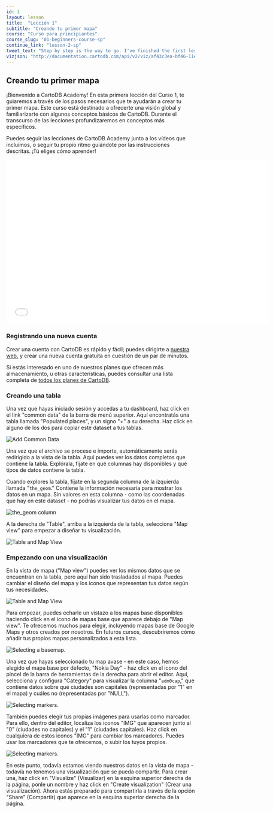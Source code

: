 ```yaml
---
id: 1
layout: lesson
title:  "Lección 1"
subtitle: "Creando tu primer mapa"
course: "Curso para principiantes"
course_slug: "01-beginners-course-sp"
continue_link: "lesson-2-sp"
tweet_text: "Step by step is the way to go. I've finished the first lesson of the map academy. Check it out"
vizjson: "http://documentation.cartodb.com/api/v2/viz/af43c3ea-bf46-11e3-8153-0edbca4b5057/viz.json"
---
```


## Creando tu primer mapa

¡Bienvenido a CartoDB Academy! En esta primera lección del Curso 1, te guiaremos a través de los pasos necesarios que te ayudarán a crear tu primer mapa. Este curso está destinado a ofrecerte una visión global y familiarizarte con algunos conceptos básicos de CartoDB. Durante el transcurso de las lecciones profundizaremos en conceptos más específicos.

Puedes seguir las lecciones de CartoDB Academy junto a los vídeos que incluímos, o seguir tu propio ritmo guiándote por las instrucciones descritas. ¡Tú eliges cómo aprender!

<p><iframe src="//player.vimeo.com/video/81019067?byline=0" width="700" height="438" frameborder="0"> </iframe></p>

### Registrando una nueva cuenta
Crear una cuenta con CartoDB es rápido y fácil; puedes dirigirte a [nuestra web,](https://cartodb.com/) y crear una nueva cuenta gratuita en cuestión de un par de minutos.

Si estás interesado en uno de nuestros planes que ofrecen más almacenamiento, u otras características, puedes consultar una lista completa de [todos los planes de CartoDB](http://cartodb.com/pricing/).

### Creando una tabla
Una vez que hayas iniciado sesión y accedas a tu dashboard, haz click en el link "common data" de la barra de menú superior. Aquí encontratás una tabla llamada "Populated places", y un signo "+" a su derecha. Haz click en alguno de los dos para copiar este dataset a tus tablas.

![Add Common Data]({{site.baseurl}}/img/course1/lesson1/commondata.png)

Una vez que el archivo se procese e importe, automáticamente serás redirigido a la vista de la tabla. Aquí puedes ver 
los datos completos que contiene la tabla. Explórala, fíjate en qué columnas hay disponibles y qué tipos de datos contiene la tabla.

Cuando explores la tabla, fíjate en la segunda columna de la izquierda llamada "`the_geom`." Contiene la información necesaria para mostrar los datos en un mapa. Sin valores en esta columna - como las coordenadas que hay en este dataset - no podrás visualizar tus datos en el mapa.

![the_geom column]({{site.baseurl}}/img/course1/lesson1/the_geom.png)

A la derecha de "Table", arriba a la izquierda de la tabla, selecciona "Map view" para empezar a diseñar tu visualización.

![Table and Map View]({{site.baseurl}}/img/course1/lesson1/table_map_view.png)

### Empezando con una visualización

En la vista de mapa ("Map view") puedes ver los mismos datos que se encuentran en la tabla, pero aquí han sido trasladados al mapa. Puedes cambiar el diseño del mapa y los iconos que representan tus datos según tus necesidades.

![Table and Map View]({{site.baseurl}}/img/course1/lesson1/mapview.png)

Para empezar, puedes echarle un vistazo a los mapas base disponibles haciendo click en el icono de mapas base que aparece debajo de "Map view". Te ofrecemos muchos para elegir, incluyendo mapas base de Google Maps y otros creados por nosotros. En futuros cursos, descubriremos cómo añadir tus propios mapas personalizados a esta lista.

![Selecting a basemap.]({{site.baseurl}}/img/course1/lesson1/basemaps.png)

Una vez que hayas seleccionado tu map avase - en este caso, hemos elegido el mapa base por defecto, "Nokia Day" - haz click en el icono del pincel de la barra de herramientas de la derecha para abrir el editor. Aquí, selecciona y configura "Category" para visualizar la columna "`adm0cap`," que contiene datos sobre qué ciudades son capitales (representadas por "1" en el mapa) y cuáles no (representadas por "NULL").

![Selecting markers.]({{site.baseurl}}/img/course1/lesson1/selectimg.png)

También puedes elegir tus propias imágenes para usarlas como marcador. Para ello, dentro del editor, localiza los iconos "IMG" que aparecen junto al "0" (ciudades no capitales) y el "1" (ciudades capitales). Haz click en cualquiera
de estos iconos "IMG" para cambiar los marcadores. Puedes usar los marcadores que te ofrecemos, o subir los tuyos propios.

![Selecting markers.]({{site.baseurl}}/img/course1/lesson1/markeroptions.png)

En este punto, todavía estamos viendo nuestros datos en la vista de mapa - todavía no tenemos una visualización que se pueda compartir. Para crear una, haz click en "Visualize" (Visualizar) en la esquina superior derecha de la página, ponle un nombre y haz click en "Create visualization" (Crear una visualización). Ahora estás preparado para compartirla a través de la opción "Share" (Compartir) que aparece en la esquina superior derecha de la página.
